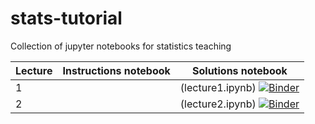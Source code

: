 # stats-tutorial
Collection of jupyter notebooks for statistics teaching

| Lecture | Instructions notebook | Solutions notebook | 
| ---     | ---                   | --- |
| 1 | | (lecture1.ipynb) [![Binder](https://mybinder.org/badge_logo.svg)](https://mybinder.org/v2/gh/fastprof-hep/stats-tutorial/main?filepath=lecture1.ipynb) | (lecture1_solutions.ipynb) [![Binder](https://mybinder.org/badge_logo.svg)](https://mybinder.org/v2/gh/fastprof-hep/stats-tutorial/main?filepath=lecture1_solutions.ipynb) |
| 2 | | (lecture2.ipynb) [![Binder](https://mybinder.org/badge_logo.svg)](https://mybinder.org/v2/gh/fastprof-hep/stats-tutorial/main?filepath=lecture2.ipynb)
